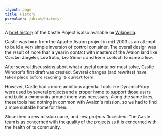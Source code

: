 ```yaml
---
layout: page
title: History
permalink: /about/history/
---
```

A [brief history][wikipedia-castle] of the Castle Project is also available on [Wikipedia][wikipedia].

Castle was born from the Apache Avalon project in mid 2003 as an attempt to build a very simple inversion of control container. The overall design was the result of more than a year in contact with masters of the Avalon land like Carsten Ziegeler, Leo Sutic, Leo Simons and Berin Loritsch to name a few.

After several discussions about what a useful container must solve, Castle Windsor's first draft was created. Several changes (and rewrites) have taken place before reaching its current form.

However, Castle had a more ambitious agenda. Tools like DynamicProxy were used by several projects and a proper home to support those users and build a community around them was necessary. Along the same lines, these tools had nothing in common with Avalon's mission, so we had to find a more suitable home for them.

Since then a new mission came, and new projects flourished. The Castle team is as concerned with the quality of the projects as it is concerned with the health of its community.

[wikipedia]: http://www.wikipedia.org/
[wikipedia-castle]: http://en.wikipedia.org/wiki/Castle_Project